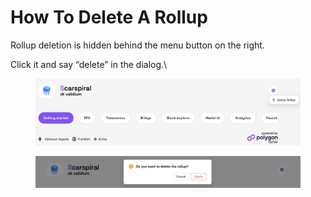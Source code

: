 # How To Delete A Rollup

Rollup deletion is hidden behind the menu button on the right.

Click it and say “delete” in the dialog.\


<figure><img src="../../.gitbook/assets/Delete_1.png" alt=""><figcaption></figcaption></figure>

<figure><img src="../../.gitbook/assets/Delete_2.png" alt=""><figcaption></figcaption></figure>
